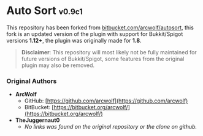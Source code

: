 Auto Sort <small><small>v0.9c1</small></small>
==============================================

This repository has been forked from [bitbucket.com/arcwolf/autosort](https://bitbucket.org/arcwolf/autosort), this fork is an updated version of the plugin with support for Bukkit/Spigot versions **1.12+**, the plugin was originally made for **1.8**.

> **Disclaimer**: This repository will most likely not be fully maintained for future versions of Bukkit/Spigot, some features from the original plugin may also be removed.

### Original Authors

 - **ArcWolf**
   - GitHub: [https://github.com/arcwolf](https://github.com/arcwolf)
   - BitBucket: [https://bitbucket.org/arcwolf/](https://bitbucket.org/arcwolf/)
 - **TheJuggernaut0**
   - _No links was found on the original repository or the clone on github._
